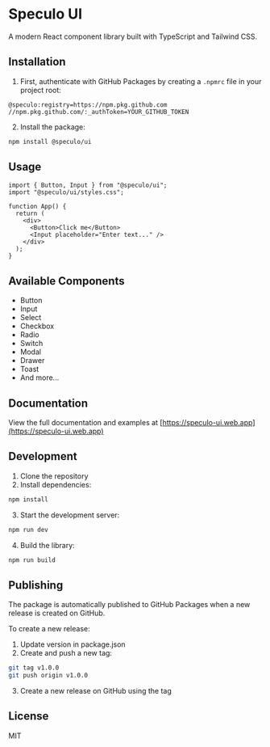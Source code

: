# Speculo UI

A modern React component library built with TypeScript and Tailwind CSS.

## Installation

1. First, authenticate with GitHub Packages by creating a `.npmrc` file in your project root:

```
@speculo:registry=https://npm.pkg.github.com
//npm.pkg.github.com/:_authToken=YOUR_GITHUB_TOKEN
```

2. Install the package:

```bash
npm install @speculo/ui
```

## Usage

```tsx
import { Button, Input } from "@speculo/ui";
import "@speculo/ui/styles.css";

function App() {
  return (
    <div>
      <Button>Click me</Button>
      <Input placeholder="Enter text..." />
    </div>
  );
}
```

## Available Components

- Button
- Input
- Select
- Checkbox
- Radio
- Switch
- Modal
- Drawer
- Toast
- And more...

## Documentation

View the full documentation and examples at [https://speculo-ui.web.app](https://speculo-ui.web.app)

## Development

1. Clone the repository
2. Install dependencies:

```bash
npm install
```

3. Start the development server:

```bash
npm run dev
```

4. Build the library:

```bash
npm run build
```

## Publishing

The package is automatically published to GitHub Packages when a new release is created on GitHub.

To create a new release:

1. Update version in package.json
2. Create and push a new tag:

```bash
git tag v1.0.0
git push origin v1.0.0
```

3. Create a new release on GitHub using the tag

## License

MIT
